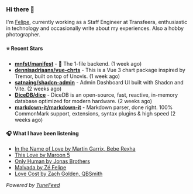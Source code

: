 ### Hi there 👋

I'm [Felipe](https://felipevm.com), currently working as a Staff Engineer at Transfeera, enthusiastic in technology and occasionally write about my experiences. Also a hobby photographer.

#### ⭐ Recent Stars
- **[mnfst/manifest](https://github.com/mnfst/manifest)** - 🦚 The 1-file backend.  (1 week ago)
- **[dennisadriaans/vue-chrts](https://github.com/dennisadriaans/vue-chrts)** - This is a Vue 3 chart package inspired by Tremor, built on top of Unovis. (1 week ago)
- **[satnaing/shadcn-admin](https://github.com/satnaing/shadcn-admin)** - Admin Dashboard UI built with Shadcn and Vite. (2 weeks ago)
- **[DiceDB/dice](https://github.com/DiceDB/dice)** - DiceDB is an open-source, fast, reactive, in-memory database optimized for modern hardware. (2 weeks ago)
- **[markdown-it/markdown-it](https://github.com/markdown-it/markdown-it)** - Markdown parser, done right. 100% CommonMark support, extensions, syntax plugins &amp; high speed (2 weeks ago)

#### 🎧 What I have been listening
- [In the Name of Love by Martin Garrix, Bebe Rexha](https://open.spotify.com/track/23L5CiUhw2jV1OIMwthR3S)
- [This Love by Maroon 5](https://open.spotify.com/track/6ECp64rv50XVz93WvxXMGF)
- [Only Human by Jonas Brothers](https://open.spotify.com/track/0DiDStADDVh3SvAsoJAFMk)
- [Malvada by Zé Felipe](https://open.spotify.com/track/7gVzhRCrLRUBEGdS7zNTp0)
- [Love Cost by Zach Golden, QBSmith](https://open.spotify.com/track/50OkYBKaEf9H4apzq5opHj)

_Powered by [TuneFeed](https://tunefeed.app?ref=github.com)_
